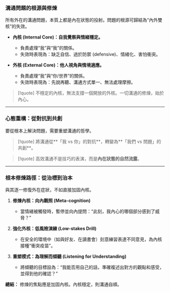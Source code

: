 
### 溝通問題的根源與修煉

所有外在的溝通問題，本質上都是內在狀態的投射。問題的根源可歸結為“內外雙核”的失效。

*   **內核 (Internal Core)：自我覺察與情緒穩定。**
    *   負責處理“我”與“我”的關係。
    *   失效時表現為：缺乏自信、過於防禦 (defensive)、情緒化、害怕衝突。

*   **外核 (External Core)：他人視角與情境適應。**
    *   負責處理“我”與“你/世界”的關係。
    *   失效時表現為：先說再聽、溝通方式單一、無法處理摩擦。

> [!quote]
> 不穩定的內核，無法支撐一個開放的外核。一切溝通的修煉，始於內心。

---

### 心態重構：從對抗到共創

要從根本上解決問題，需要重塑溝通的哲學。

> [!quote]
> 將溝通從**「我 vs 你」的對抗**，轉變為**「我們 vs 問題」的共創**。

> [!quote]
> 高效溝通不是技巧的表演，而是**內在狀態的自然流露**。

---

### 根本修煉路徑：從治標到治本

與其逐一修復外在症狀，不如直接加固內核。

1.  **修煉內核：向內觀照 (Meta-cognition)**
    *   當情緒被觸發時，暫停並向內提問：“此刻，我內心的哪個部分感到了威脅？”

2.  **強化外核：低風險演練 (Low-stakes Drill)**
    *   在安全的環境中（如與好友、在讀書會）刻意練習表達不同意見，為內核接種“衝突疫苗”。

3.  **重塑模式：為理解而傾聽 (Listening for Understanding)**
    *   將傾聽的目標設為：“我能否用自己的話，準確複述出對方的觀點和感受，並得到他的確認？”

**總結：**
修煉的焦點應是加固內核。內核穩定，則溝通自順。